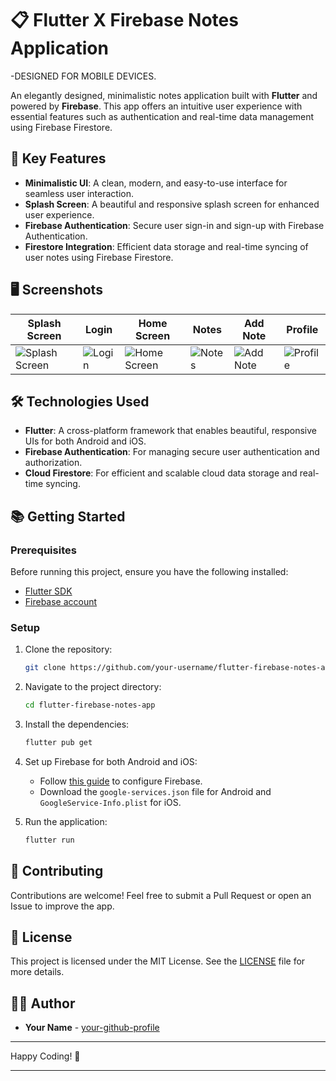 # 📋 Flutter X Firebase Notes Application


-DESIGNED FOR MOBILE DEVICES.


An elegantly designed, minimalistic notes application built with **Flutter** and powered by **Firebase**. This app offers an intuitive user experience with essential features such as authentication and real-time data management using Firebase Firestore.

## 🚀 Key Features

- **Minimalistic UI**: A clean, modern, and easy-to-use interface for seamless user interaction.
- **Splash Screen**: A beautiful and responsive splash screen for enhanced user experience.
- **Firebase Authentication**: Secure user sign-in and sign-up with Firebase Authentication.
- **Firestore Integration**: Efficient data storage and real-time syncing of user notes using Firebase Firestore.

## 🖥️ Screenshots

| Splash Screen | Login | Home Screen | Notes | Add Note | Profile |
|---|---|---|---|---|---|
| ![Splash Screen](https://github.com/user-attachments/assets/e9da8317-925a-4613-a4a3-713925ae98fb) | ![Login](https://github.com/user-attachments/assets/4c3dca0d-53ad-4ae0-9c2a-8abeb7f848f7) | ![Home Screen](https://github.com/user-attachments/assets/af3f1cb3-e043-42ef-920a-6466facc56ef) | ![Notes](https://github.com/user-attachments/assets/ea328520-e6a2-49ec-8227-2d3ad7265a03) | ![Add Note](https://github.com/user-attachments/assets/870b1684-0fc9-44dd-8a27-46ddf504377a) | ![Profile](https://github.com/user-attachments/assets/b4f8dac7-ae4d-4c21-8b7e-1b7b3855f35a) |

## 🛠️ Technologies Used

- **Flutter**: A cross-platform framework that enables beautiful, responsive UIs for both Android and iOS.
- **Firebase Authentication**: For managing secure user authentication and authorization.
- **Cloud Firestore**: For efficient and scalable cloud data storage and real-time syncing.

## 📚 Getting Started

### Prerequisites

Before running this project, ensure you have the following installed:

- [Flutter SDK](https://flutter.dev/docs/get-started/install)
- [Firebase account](https://firebase.google.com/)

### Setup

1. Clone the repository:

   ```bash
   git clone https://github.com/your-username/flutter-firebase-notes-app.git
   ```

2. Navigate to the project directory:

   ```bash
   cd flutter-firebase-notes-app
   ```

3. Install the dependencies:

   ```bash
   flutter pub get
   ```

4. Set up Firebase for both Android and iOS:

   - Follow [this guide](https://firebase.google.com/docs/flutter/setup) to configure Firebase.
   - Download the `google-services.json` file for Android and `GoogleService-Info.plist` for iOS.

5. Run the application:

   ```bash
   flutter run
   ```

## 🤝 Contributing

Contributions are welcome! Feel free to submit a Pull Request or open an Issue to improve the app.

## 📝 License

This project is licensed under the MIT License. See the [LICENSE](LICENSE) file for more details.

## 👨‍💻 Author

- **Your Name** - [your-github-profile](https://github.com/your-username)

---

Happy Coding! 🎉

---

 
